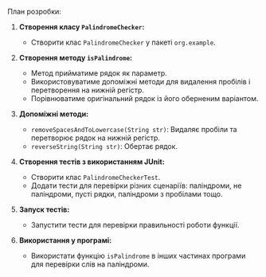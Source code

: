 План розробки:

1. **Створення класу `PalindromeChecker`:**
   - Створити клас `PalindromeChecker` у пакеті `org.example`.

2. **Створення методу `isPalindrome`:**
   - Метод прийматиме рядок як параметр.
   - Використовуватиме допоміжні методи для видалення пробілів і перетворення на нижній регістр.
   - Порівнюватиме оригінальний рядок із його оберненим варіантом.

3. **Допоміжні методи:**
   - `removeSpacesAndToLowercase(String str)`: Видаляє пробіли та перетворює рядок на нижній регістр.
   - `reverseString(String str)`: Обертає рядок.

4. **Створення тестів з використанням JUnit:**
   - Створити клас `PalindromeCheckerTest`.
   - Додати тести для перевірки різних сценаріїв: паліндроми, не паліндроми, пусті рядки, паліндроми з пробілами тощо.

5. **Запуск тестів:**
   - Запустити тести для перевірки правильності роботи функції.

6. **Використання у програмі:**
   - Використати функцію `isPalindrome` в інших частинах програми для перевірки слів на паліндроми.
